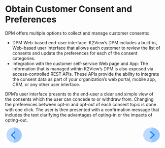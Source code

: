 # Obtain Customer Consent and Preferences

DPM offers multiple options to collect and manage customer consents: 

- DPM Web-based end-user interface: K2View’s DPM includes a built-in, Web-based user interface that allows each customer to review the list of consents and update the preferences for each of the consent categories. 
- Integration with the customer self-service Web page and App: The information that is managed within K2View’s DPM is also exposed via access-controlled REST APIs. These APIs provide the ability to integrate the consent data as part of your organization’s web portal, mobile app, CRM, or any other user interface. 

DPM’s user interface presents to the end-user a clear and simple view of the consents which the user can concede to or withdraw from. Changing the preferences between opt-in and opt-out of each consent topic is done with one click. The user is then presented with a confirmation message that includes the text clarifying the advantages of opting-in or the impacts of opting-out.



[![Previous](/articles/DPM/images/Previous.png)](/articles/DPM/08_Consent_Management/04_New_Consent_Topic.md)[<img align="right" width="60" height="54" src="/articles/DPM/images/Next.png">](/articles/DPM/08_Consent_Management/06_Customer_Consent_Management_Screen.md)

